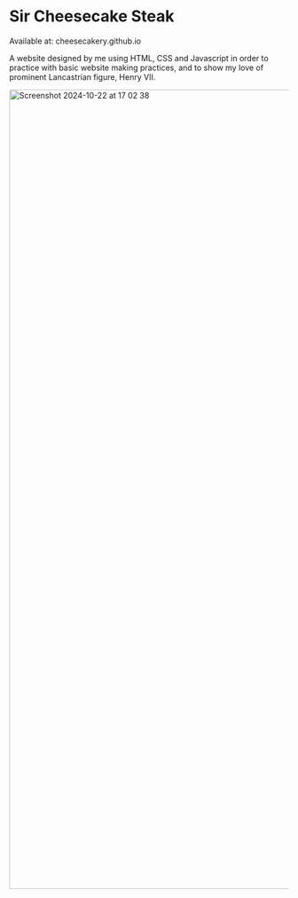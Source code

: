 # Sir Cheesecake Steak
Available at: cheesecakery.github.io

A website designed by me using HTML, CSS and Javascript in order to practice with basic website making practices, and to show my love of prominent Lancastrian figure, Henry VII.

<img width="1440" alt="Screenshot 2024-10-22 at 17 02 38" src="https://github.com/user-attachments/assets/c49e2a53-dfb8-442f-bb73-85761746e786">
